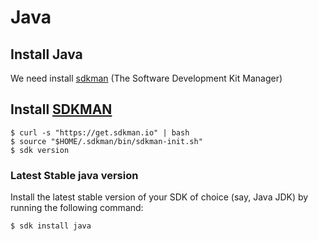 # Java

## Install Java
We need install [sdkman](https://sdkman.io) (The Software Development Kit Manager) 


## Install [SDKMAN](https://sdkman.io/install)

```
$ curl -s "https://get.sdkman.io" | bash
$ source "$HOME/.sdkman/bin/sdkman-init.sh"
$ sdk version
```
 ### Latest Stable java version
Install the latest stable version of your SDK of choice (say, Java JDK) by running the following command:

```
$ sdk install java
```
